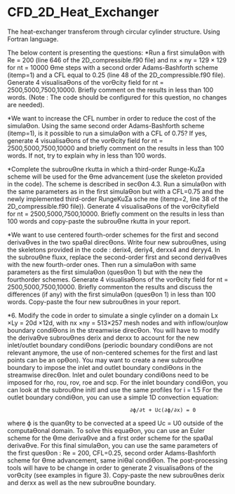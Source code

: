 # CFD_2D_Heat_Exchanger
The heat-exchanger transferom through circular cylinder structure. Using Fortran language.

The below content is presenting the questions:
*Run a first simulaƟon with Re = 200 (line 646 of the 2D_compressible.f90 file) and nx × ny = 129 × 129 for
nt = 10000 Ɵme steps with a second order Adams-Bashforth scheme (itemp=1) and a CFL equal to 0.25 (line 48 of
the 2D_compressible.f90 file). Generate 4 visualisaƟons of the vorƟcity field for nt = 2500,5000,7500,10000.
Briefly comment on the results in less than 100 words. (Note : The code should be configured for this question,
no changes are needed).

*We want to increase the CFL number in order to reduce the cost of the simulaƟon. Using the same second order
Adams-Bashforth scheme (itemp=1), is it possible to run a simulaƟon with a CFL of 0.75? If yes, generate 4
visualisaƟons of the vorƟcity field for nt = 2500,5000,7500,10000 and briefly comment on the results in less
than 100 words. If not, try to explain why in less than 100 words.

*Complete the subrouƟne rkutta in which a third-order Runge-KuƩa scheme will be used for the Ɵme advancement 
(use the skeleton provided in the code). The scheme is described in secƟon 4.3. Run a simulaƟon with the same 
parameters as in the first simulaƟon but with a CFL=0.75 and the newly implemented third-order RungeKuƩa sche
me (itemp=2, line 38 of the 2D_compressible.f90 file)). Generate 4 visualisaƟons of the vorƟcityfield for 
nt = 2500,5000,7500,10000. Briefly comment on the results in less than 100 words and copy-paste the
subrouƟne rkutta in your report.

*We want to use centered fourth-order schemes for the first and second derivaƟves in the two spaƟal direcƟons.
Write four new subrouƟnes, using the skeletons provided in the code : derix4, deriy4, derxx4 and deryy4.
In the subrouƟne fluxx, replace the second-order first and second derivaƟves with the new fourth-order ones.
Then run a simulaƟon with same parameters as the first simulaƟon (quesƟon 1) but with the new the fourthorder 
schemes. Generate 4 visualisaƟons of the vorƟcity field for nt = 2500,5000,7500,10000. Briefly commenton the 
results and discuss the differences (if any) with the first simulaƟon (quesƟon 1) in less than 100 words.
Copy-paste the four new subrouƟnes in your report. 

*6. Modify the code in order to simulate a single cylinder on a domain Lx ×Ly = 20d ×12d, with nx ×ny = 513×257
mesh nodes and with inflow/ouƞlow boundary condiƟons in the streamwise direcƟon. You will have to modify
the derivaƟve subrouƟnes derix and derxx to account for the new inlet/outlet boundary condiƟons (periodic
boundary condiƟons are not relevant anymore, the use of non-centered schemes for the first and last points can be
an opƟon). You may want to create a new subrouƟne boundary to impose the inlet and outlet boundary condiƟons
in the streamwise direcƟon. Inlet and oulet boundary condiƟons need to be imposed for rho, rou, rov, roe and
scp. For the inlet boundary condiƟon, you can look at the subrouƟne initl and use the same profiles for i = 1.5
For the outlet boundary condiƟon, you can use a simple 1D convection equation:

                                           ∂ϕ/∂t + Uc(∂ϕ/∂x) = 0
                                           
where ϕ is the quanƟty to be convected at a speed Uc = U0 outside of the computaƟonal domain. To solve this
equaƟon, you can use an Euler scheme for the Ɵme derivaƟve and a first order scheme for the spaƟal derivaƟve.
For this final simulaƟon, you can use the same parameters of the first quesƟon : Re = 200, CFL=0.25, second order
Adams-Bashforth scheme for Ɵme advancement, same iniƟal condiƟon. The post-processing tools will have to
be change in order to generate 2 visualisaƟons of the vorƟcity (see examples in figure 3). Copy-paste the new
subrouƟnes derix and derxx as well as the new subrouƟne boundary. 













